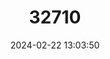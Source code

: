 ---
title: "32710"
category: "Berlinia coriacea"
draft: false
date: 2024-02-22 13:03:50
languages:
  Undetermined: ["Apado (Nigeria)"]
---
